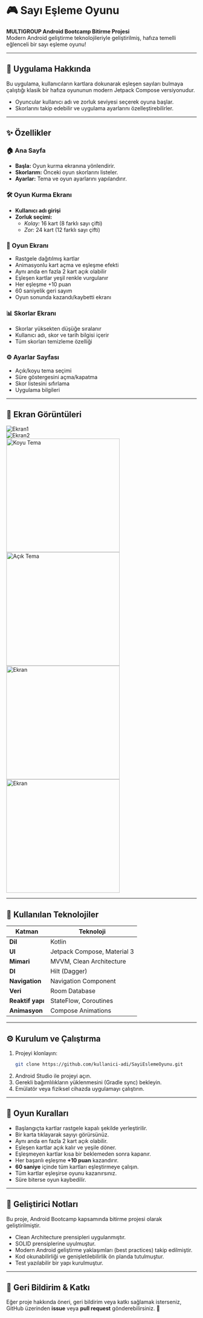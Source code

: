 
# 🎮 Sayı Eşleme Oyunu  
**MULTIGROUP Android Bootcamp Bitirme Projesi**  
Modern Android geliştirme teknolojileriyle geliştirilmiş, hafıza temelli eğlenceli bir sayı eşleme oyunu!

---

## 📱 Uygulama Hakkında
Bu uygulama, kullanıcıların kartlara dokunarak eşleşen sayıları bulmaya çalıştığı klasik bir hafıza oyununun modern Jetpack Compose versiyonudur.  
- Oyuncular kullanıcı adı ve zorluk seviyesi seçerek oyuna başlar.  
- Skorlarını takip edebilir ve uygulama ayarlarını özelleştirebilirler.  

---

## ✨ Özellikler

### 🏠 Ana Sayfa
- **Başla:** Oyun kurma ekranına yönlendirir.  
- **Skorlarım:** Önceki oyun skorlarını listeler.  
- **Ayarlar:** Tema ve oyun ayarlarını yapılandırır.  

### 🛠 Oyun Kurma Ekranı
- **Kullanıcı adı girişi**  
- **Zorluk seçimi:**  
  - *Kolay:* 16 kart (8 farklı sayı çifti)  
  - *Zor:* 24 kart (12 farklı sayı çifti)  

### 🎯 Oyun Ekranı
- Rastgele dağıtılmış kartlar  
- Animasyonlu kart açma ve eşleşme efekti  
- Aynı anda en fazla 2 kart açık olabilir  
- Eşleşen kartlar yeşil renkle vurgulanır  
- Her eşleşme +10 puan  
- 60 saniyelik geri sayım  
- Oyun sonunda kazandı/kaybetti ekranı  

### 📊 Skorlar Ekranı
- Skorlar yüksekten düşüğe sıralanır  
- Kullanıcı adı, skor ve tarih bilgisi içerir  
- Tüm skorları temizleme özelliği  

### ⚙️ Ayarlar Sayfası
- Açık/koyu tema seçimi  
- Süre göstergesini açma/kapatma  
- Skor listesini sıfırlama  
- Uygulama bilgileri  

---

## 📸 Ekran Görüntüleri

![Ekran1](https://github.com/user-attachments/assets/c7b6b296-0173-4380-8654-3b6c8458b38b)  
![Ekran2](https://github.com/user-attachments/assets/aa785883-ce1f-4bd7-844c-5002382dfddf)  
<img width="300" src="https://github.com/user-attachments/assets/e3dfad49-736e-4258-98c6-62a71342372f" alt="Koyu Tema"/>  
<img width="300" src="https://github.com/user-attachments/assets/6199cb73-83c6-4216-8aca-4c3284fd0fd2" alt="Açık Tema"/>  
<img width="300" src="https://github.com/user-attachments/assets/b938d2bc-1352-4325-861c-e59c6b0e524b" alt="Ekran"/>  
<img width="300" src="https://github.com/user-attachments/assets/7dbbaa5c-2ce4-45f6-bd1e-8e368d5cef30" alt="Ekran"/>  

---

## 🧪 Kullanılan Teknolojiler

| Katman          | Teknoloji |
|-----------------|-----------|
| **Dil**         | Kotlin |
| **UI**          | Jetpack Compose, Material 3 |
| **Mimari**      | MVVM, Clean Architecture |
| **DI**          | Hilt (Dagger) |
| **Navigation**  | Navigation Component |
| **Veri**        | Room Database |
| **Reaktif yapı**| StateFlow, Coroutines |
| **Animasyon**   | Compose Animations |

---

## ⚙️ Kurulum ve Çalıştırma

1. Projeyi klonlayın:  
   ```bash
   git clone https://github.com/kullanici-adi/SayiEslemeOyunu.git
   ```
2. Android Studio ile projeyi açın.  
3. Gerekli bağımlılıkların yüklenmesini (Gradle sync) bekleyin.  
4. Emülatör veya fiziksel cihazda uygulamayı çalıştırın.  

---

## 🧠 Oyun Kuralları
- Başlangıçta kartlar rastgele kapalı şekilde yerleştirilir.  
- Bir karta tıklayarak sayıyı görürsünüz.  
- Aynı anda en fazla 2 kart açık olabilir.  
- Eşleşen kartlar açık kalır ve yeşile döner.  
- Eşleşmeyen kartlar kısa bir beklemeden sonra kapanır.  
- Her başarılı eşleşme **+10 puan** kazandırır.  
- **60 saniye** içinde tüm kartları eşleştirmeye çalışın.  
- Tüm kartlar eşleşirse oyunu kazanırsınız.  
- Süre biterse oyun kaybedilir.  

---

## 🧾 Geliştirici Notları
Bu proje, Android Bootcamp kapsamında bitirme projesi olarak geliştirilmiştir.  
- Clean Architecture prensipleri uygulanmıştır.  
- SOLID prensiplerine uyulmuştur.  
- Modern Android geliştirme yaklaşımları (best practices) takip edilmiştir.  
- Kod okunabilirliği ve genişletilebilirlik ön planda tutulmuştur.  
- Test yazılabilir bir yapı kurulmuştur.  

---

## 💬 Geri Bildirim & Katkı
Eğer proje hakkında öneri, geri bildirim veya katkı sağlamak isterseniz, GitHub üzerinden **issue** veya **pull request** gönderebilirsiniz. 🎉
